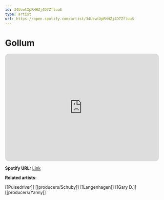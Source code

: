 ```yaml
---
id: 34UcwtXpRHHZj4D7ZfluuS
type: artist
url: https://open.spotify.com/artist/34UcwtXpRHHZj4D7ZfluuS
---
```

# Gollum

<iframe style="border-radius:12px" src="https://open.spotify.com/embed/artist/34UcwtXpRHHZj4D7ZfluuS" width="100%" height="352" frameBorder="0" allowfullscreen="" allow="autoplay; clipboard-write; encrypted-media; fullscreen; picture-in-picture" loading="lazy"></iframe>

**Spotify URL:** [Link](https://open.spotify.com/artist/34UcwtXpRHHZj4D7ZfluuS)

**Related artists:**

[[Pulsedriver]]
[[producers/Schuby]]
[[Langenhagen]]
[[Gary D.]]
[[producers/Yanny]]
